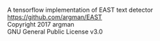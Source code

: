 A tensorflow implementation of EAST text detector  
<https://github.com/argman/EAST>  
Copyright 2017 argman  
GNU General Public License v3.0

